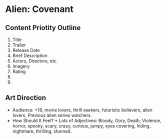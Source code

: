 # Alien: Covenant

## Content Priotity Outline 

1. Title
2. Trailer
3. Release Date
4. Brief Description
5. Actors, Directors, etc.
6. Imagery
7. Rating
8.
9.

## Art Direction

* Audience: 
    +18, movie lovers, thrill seekers, futuristic believers, alien lovers, Previous alien series watchers.
* How Should It Feel? * Lots of Adjectives: 
    Bloody, Gory, Death, Violence, horror, spooky, scary, crazy, curious, jumpy, eyes covering, hiding, nightmare, thrilling, stunned.
